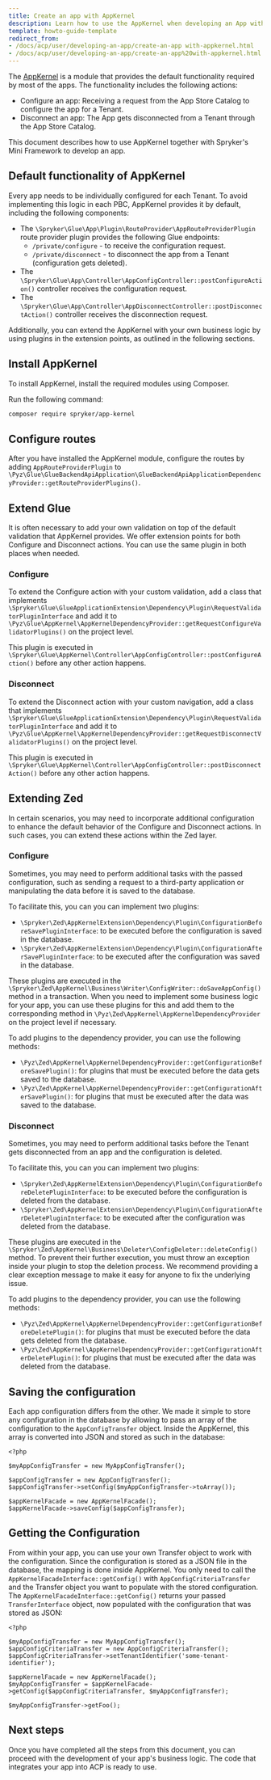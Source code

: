 ```yaml
---
title: Create an app with AppKernel
description: Learn how to use the AppKernel when developing an App with Spryker's Mini Framework
template: howto-guide-template
redirect_from:
- /docs/acp/user/developing-an-app/create-an-app with-appkernel.html
- /docs/acp/user/developing-an-app/create-an-app%20with-appkernel.html
---
```


The [AppKernel](https://github.com/spryker/app-kernel) is a module that provides the default functionality required by most of the apps. The functionality includes the following actions:

- Configure an app: Receiving a request from the App Store Catalog to configure the app for a Tenant.
- Disconnect an app: The App gets disconnected from a Tenant through the App Store Catalog.

This document describes how to use AppKernel together with Spryker's Mini Framework to develop an app.

## Default functionality of AppKernel

Every app needs to be individually configured for each Tenant. To avoid implementing this logic in each PBC, AppKernel provides it by default, including the following components:

- The `\Spryker\Glue\App\Plugin\RouteProvider\AppRouteProviderPlugin` route provider plugin provides the following Glue endpoints:
  - `/private/configure` - to receive the configuration request.
  - `/private/disconnect` - to disconnect the app from a Tenant (configuration gets deleted).
- The `\Spryker\Glue\App\Controller\AppConfigController::postConfigureAction()` controller receives the configuration request. 
- The `\Spryker\Glue\App\Controller\AppDisconnectController::postDisconnectAction()` controller receives the disconnection request. 
 
Additionally, you can extend the AppKernel with your own business logic by using plugins in the extension points, as outlined in the following sections.

## Install AppKernel

To install AppKernel, install the required modules using Composer. 

Run the following command:

```bash
composer require spryker/app-kernel
```

## Configure routes

After you have installed the AppKernel module, configure the routes by adding `AppRouteProviderPlugin` to `\Pyz\Glue\GlueBackendApiApplication\GlueBackendApiApplicationDependencyProvider::getRouteProviderPlugins()`.

## Extend Glue

It is often necessary to add your own validation on top of the default validation that AppKernel provides. We offer extension points for both Configure and Disconnect actions. You can use the same plugin in both places when needed.

### Configure

To extend the Configure action with your custom validation, add a class that implements `\Spryker\Glue\GlueApplicationExtension\Dependency\Plugin\RequestValidatorPluginInterface` and add it to `\Pyz\Glue\AppKernel\AppKernelDependencyProvider::getRequestConfigureValidatorPlugins()` on the project level.

This plugin is executed in `\Spryker\Glue\AppKernel\Controller\AppConfigController::postConfigureAction()` before any other action happens.

### Disconnect

To extend the Disconnect action with your custom navigation, add a class that implements `\Spryker\Glue\GlueApplicationExtension\Dependency\Plugin\RequestValidatorPluginInterface` and add it to `\Pyz\Glue\AppKernel\AppKernelDependencyProvider::getRequestDisconnectValidatorPlugins()` on the project level.

This plugin is executed in `\Spryker\Glue\AppKernel\Controller\AppConfigController::postDisconnectAction()` before any other action happens.

## Extending Zed

In certain scenarios, you may need to incorporate additional configuration to enhance the default behavior of the Configure and Disconnect actions. In such cases, you can extend these actions within the Zed layer.

### Configure

Sometimes, you may need to perform additional tasks with the passed configuration, such as sending a request to a third-party application or manipulating the data before it is saved to the database.

To facilitate this, you can you can implement two plugins:

- `\Spryker\Zed\AppKernelExtension\Dependency\Plugin\ConfigurationBeforeSavePluginInterface`: to be executed before the configuration is saved in the database. 
- `\Spryker\Zed\AppKernelExtension\Dependency\Plugin\ConfigurationAfterSavePluginInterface`: to be executed after the configuration was saved in the database.

These plugins are executed in the `\Spryker\Zed\AppKernel\Business\Writer\ConfigWriter::doSaveAppConfig()` method in a transaction. When you need to implement some business logic for your app, you can use these plugins for this and add them to the corresponding method in `\Pyz\Zed\AppKernel\AppKernelDependencyProvider` on the project level if necessary.

To add plugins to the dependency provider, you can use the following methods:

- `\Pyz\Zed\AppKernel\AppKernelDependencyProvider::getConfigurationBeforeSavePlugin()`: for plugins that must be executed before the data gets saved to the database. 
- `\Pyz\Zed\AppKernel\AppKernelDependencyProvider::getConfigurationAfterSavePlugin()`: for plugins that must be executed after the data was saved to the database.

### Disconnect

Sometimes, you may need to perform additional tasks before the Tenant gets disconnected from an app and the configuration is deleted.

To facilitate this, you can you can implement two plugins:

- `\Spryker\Zed\AppKernelExtension\Dependency\Plugin\ConfigurationBeforeDeletePluginInterface`: to be executed before the configuration is deleted from the database. 
- `\Spryker\Zed\AppKernelExtension\Dependency\Plugin\ConfigurationAfterDeletePluginInterface`: to be executed after the configuration was deleted from the database.

These plugins are executed in the `\Spryker\Zed\AppKernel\Business\Deleter\ConfigDeleter::deleteConfig()` method. To prevent their further execution, you must throw an exception inside your plugin to stop the deletion process. We recommend providing a clear exception message to make it easy for anyone to fix the underlying issue.

To add plugins to the dependency provider, you can use the following methods:

- `\Pyz\Zed\AppKernel\AppKernelDependencyProvider::getConfigurationBeforeDeletePlugin()`: for plugins that must be executed before the data gets deleted from the database. 
- `\Pyz\Zed\AppKernel\AppKernelDependencyProvider::getConfigurationAfterDeletePlugin()`: for plugins that must be executed after the data was deleted from the database.

## Saving the configuration

Each app configuration differs from the other. We made it simple to store any configuration in the database by allowing to pass an array of the configuration to the `AppConfigTransfer` object. Inside the AppKernel, this array is converted into JSON and stored as such in the database:

```
<?php

$myAppConfigTransfer = new MyAppConfigTransfer();

$appConfigTransfer = new AppConfigTransfer();
$appConfigTransfer->setConfig($myAppConfigTransfer->toArray());

$appKernelFacade = new AppKernelFacade();
$appKernelFacade->saveConfig($appConfigTransfer);
```

## Getting the Configuration

From within your app, you can use your own Transfer object to work with the configuration. Since the configuration is stored as a JSON file in the database, the mapping is done inside AppKernel. You only need to call the `AppKernelFacadeInterface::getConfig()` with `AppConfigCriteriaTransfer` and the Transfer object you want to populate with the stored configuration. The `AppKernelFacadeInterface::getConfig()` returns your passed `TransferInterface` object, now populated with the configuration that was stored as JSON:

```
<?php

$myAppConfigTransfer = new MyAppConfigTransfer();
$appConfigCriteriaTransfer = new AppConfigCriteriaTransfer();
$appConfigCriteriaTransfer->setTenantIdentifier('some-tenant-identifier');

$appKernelFacade = new AppKernelFacade();
$myAppConfigTransfer = $appKernelFacade->getConfig($appConfigCriteriaTransfer, $myAppConfigTransfer);

$myAppConfigTransfer->getFoo();
```

## Next steps

Once you have completed all the steps from this document, you can proceed with the development of your app's business logic. The code that integrates your app into ACP is ready to use.
